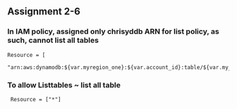 ## Assignment 2-6

###  In IAM policy, assigned only chrisyddb ARN for list policy, as such, cannot list all tables
```
Resource = [
          "arn:aws:dynamodb:${var.myregion_one}:${var.account_id}:table/${var.my_tablename}"
```
###  To allow Listtables ~ list all table
```
 Resource = ["*"]
```
